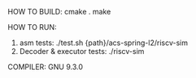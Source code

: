 HOW TO BUILD:
cmake .
make

HOW TO RUN:
1. asm tests:
./test.sh {path}/acs-spring-l2/riscv-sim
2. Decoder & executor tests:
./riscv-sim

COMPILER:
GNU 9.3.0
